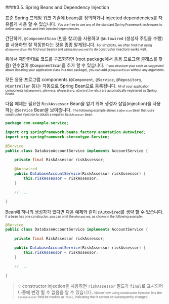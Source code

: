 ####3.5. Spring Beans and Dependency Injection

표준 Spring 프레임 워크 기술에 beans를 정의하거나 injected dependencies를 자유롭게 사용 할 수 있습니다.
<small><small>You are free to use any of the standard Spring Framework techniques to define your beans and their injected dependencies.</small></small>

간단하게, `@ComponentScan` (빈을 찾고)을 사용하고 `@Autowired` (생성자 주입을 수행)를 사용하면 잘 작동한다는 것을 종종 알게됩니다.
<small><small>For simplicity, we often find that using `@ComponentScan` (to find your beans) and using `@Autowired` (to do constructor injection) works well.</small></small>

위에서 제안한대로 코드를 구조화하면 (root package에서 응용 프로그램 클래스를 찾음) 인수없이 `@ComponentScan`을 추가 할 수 있습니다.
<small><small>If you structure your code as suggested above (locating your application class in a root package), you can add `@ComponentScan` without any arguments.</small></small>

모든 응용 프로그램 components (`@Component`, `@Service`, `@Repository`, `@Controller` 등)는 자동으로 Spring Bean으로 등록됩니다.
<small><small>All of your application components (`@Component`, `@Service`, `@Repository`, `@Controller` etc.) are automatically registered as Spring Beans.</small></small>

다음 예제는 필요한 `RiskAssessor` Bean을 얻기 위해 생성자 삽입(injection)을 사용하는 `@Service` Bean을 보여줍니다.
<small><small>The following example shows a `@Service` Bean that uses constructor injection to obtain a required `RiskAssessor` bean:</small></small>

```java
package com.example.service;

import org.springframework.beans.factory.annotation.Autowired;
import org.springframework.stereotype.Service;

@Service
public class DatabaseAccountService implements AccountService {

	private final RiskAssessor riskAssessor;

	@Autowired
	public DatabaseAccountService(RiskAssessor riskAssessor) {
		this.riskAssessor = riskAssessor;
	}

	// ...

}
```

Bean에 하나의 생성자가 있다면 다음 예제와 같이 `@Autowired`를 생략 할 수 있습니다.
<small><small>If a bean has one constructor, you can omit the `@Autowired`, as shown in the following example:</small></small>

```java
@Service
public class DatabaseAccountService implements AccountService {

	private final RiskAssessor riskAssessor;

	public DatabaseAccountService(RiskAssessor riskAssessor) {
		this.riskAssessor = riskAssessor;
	}

	// ...

}
```

>:bulb:
constructor injection을 사용하면 `riskAssessor` 필드가 `final`로 표시되어 나중에 변경 될 수 없음을 알 수 있습니다.
<small><small>Notice how using constructor injection lets the `riskAssessor` field be marked as `final`, indicating that it cannot be subsequently changed.</small></small>